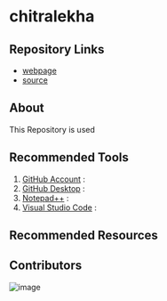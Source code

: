 # chitralekha
## Repository Links

- [webpage](https://chitralekhach.github.io/chitralekha/)
- [source](https://github.com/chitralekhach/chitralekha)

## About
This Repository is used 


## Recommended Tools

1. [GitHub Account](https://github.com/) : 
1. [GitHub Desktop](https://central.github.com/deployments/desktop/desktop/latest/win32) :
1. [Notepad++](https://notepad-plus-plus.org/repository/7.x/7.6.2/npp.7.6.2.Installer.exe) :
1. [Visual Studio Code](https://code.visualstudio.com/docs/?dv=win) :




## Recommended Resources







## Contributors


![image]()